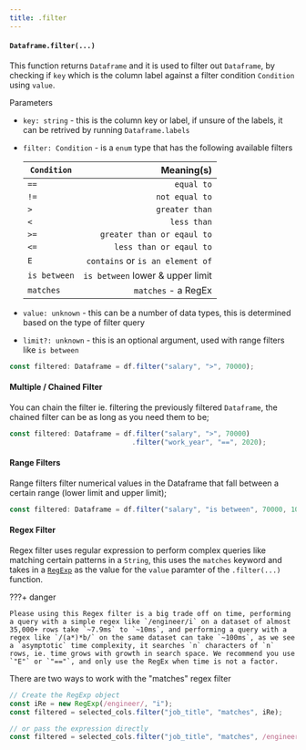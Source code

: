 ```yaml
---
title: .filter
---
```


#### `Dataframe.filter(...)`
This function returns `Dataframe` and it is used to filter out `Dataframe`, by checking if `key` which is the column label against a filter condition `Condition` using `value`.

Parameters

- `key: string` - this is the column key or label, if unsure of the labels, it can be retrived by running `Dataframe.labels`
- `filter: Condition` - is a `enum` type that has the following available filters 
    
    | `Condition`                   | Meaning(s)                                           |
    | ----------------------------- | ---------------------------------------------------: |
    | `==`                          | `equal to`                                           |
    | `!=`                          | `not equal to`                                       |
    | `>`                           | `greater than`                                       |
    | `<`                           | `less than`                                          |
    | `>=`                          | `greater than or eqaul to`                           |
    | `<=`                          | `less than or eqaul to`                              |
    | `E`                           | `contains` or `is an element of`                     |
    | `is between`                  | `is between` lower & upper limit                     |
    | `matches`                     | `matches` - a RegEx                                  |

- `value: unknown` - this can be a number of data types, this is determined based on the type of filter query
- `limit?: unknown` - this is an optional argument, used with range filters like `is between`

```typescript
const filtered: Dataframe = df.filter("salary", ">", 70000);
```

#### Multiple / Chained Filter
You can chain the filter ie. filtering the previously filtered `Dataframe`, the chained filter can be as long as you need them to be;

```typescript
const filtered: Dataframe = df.filter("salary", ">", 70000)
                              .filter("work_year", "==", 2020);
```

#### Range Filters
Range filters filter numerical values in the Dataframe that fall between a certain range (lower limit and upper limit);

```typescript
const filtered: Dataframe = df.filter("salary", "is between", 70000, 100000);
```

#### Regex Filter
Regex filter uses regular expression to perform complex queries like matching certain patterns in a `String`, this uses the `matches` keyword and takes in a [`RegExp`](https://developer.mozilla.org/en-US/docs/Web/JavaScript/Reference/Global_Objects/RegExp) as the value for the `value` paramter of the `.filter(...)` function.

???+ danger

    Please using this Regex filter is a big trade off on time, performing a query with a simple regex like `/engineer/i` on a dataset of almost 35,000+ rows take `~7.9ms` to `~10ms`, and performing a query with a regex like `/(a*)*b/` on the same dataset can take `~100ms`, as we see a `asymptotic` time complexity, it searches `n` characters of `n` rows, ie. time grows with growth in search space. We recommend you use `"E"` or `"=="`, and only use the RegEx when time is not a factor.

There are two ways to work with the "matches" regex filter

```typescript
// Create the RegExp object
const iRe = new RegExp(/engineer/, "i");
const filtered = selected_cols.filter("job_title", "matches", iRe);

// or pass the expression directly
const filtered = selected_cols.filter("job_title", "matches", /engineer/i);
```